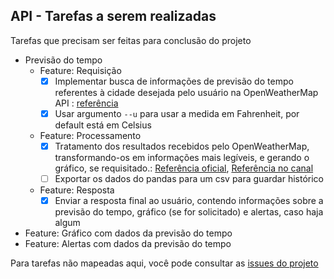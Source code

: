 ## API - Tarefas a serem realizadas

Tarefas que precisam ser feitas para conclusão do projeto

- Previsão do tempo
  - Feature: Requisição
    - [x] Implementar busca de informações de previsão do tempo referentes à cidade desejada pelo usuário na OpenWeatherMap API : [referência](https://openweathermap.org/api)
    - [x] Usar argumento ``--u`` para usar a medida em Fahrenheit, por default está em Celsius
  - Feature: Processamento
    - [x] Tratamento dos resultados recebidos pelo OpenWeatherMap, transformando-os em informações mais legíveis, e gerando o gráfico, se requisitado.: [Referência oficial](https://docs.python.org/3/tutorial/errors.html#tut-userexceptions), [Referência no canal](https://youtu.be/sJpNfZqLpoI)
    - [ ] Exportar os dados do pandas para um csv para guardar histórico
  - Feature: Resposta
    - [x] Enviar a resposta final ao usuário, contendo informações sobre a previsão do tempo, gráfico (se for solicitado) e alertas, caso haja algum
- Feature: Gráfico com dados da previsão do tempo
- Feature: Alertas com dados da previsão do tempo

Para tarefas não mapeadas aqui, você pode consultar as [issues do projeto](https://github.com/kmaximo/sharknado_wheater/issues)



<!-- cidade_df = pd.DataFrame(dados_cidade)
cidade_df.to_csv(
    'sharknado/hist/previsao_dias.csv',
    mode='a',
    index=False,
    header=False,
)  -->